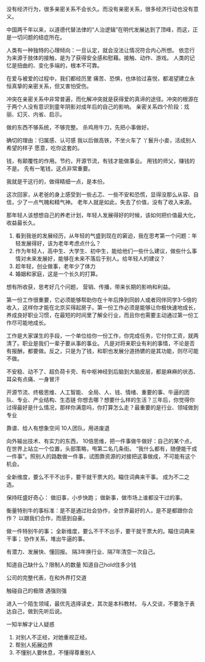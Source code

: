 没有经济行为，很多亲密关系不会长久。而没有亲密关系，很多经济行动也没有意义。

中国两千年以来，以道德代替法律的“人治逻辑”在明代发展达到了顶峰，而这，正是一切问题的结症所在。

人类有一种独特的心理倾向：一旦认定，就会没法让情况符合内心所想。
依恋行为来源于肢体的接触，是为了获得安全感和慰藉。接触、动作、游戏。
人类的记忆是扭曲的、变化多端的，根本不可靠。

在爱与被爱的过程中，我们都经历里 痛苦、恐惧，也体验过喜悦，都渴望建立永恒真挚的亲密关系，但又害怕受伤。

冲突在亲密关系中非常普遍，而化解冲突就是获得爱的真谛的途径。冲突的根源在于两个人没有意识到童年阴影对成年后的自己的影响。
亲密关系四个阶段：炫丽、幻灭、内省、启示。

做的东西不够系统，不够完整。
杀鸡用牛刀，先把小事做好。

确切的理由：归属感、认可感
我以后做高铁，不坐火车了
丫鬟升小妾，活成别人希望的样子
愿意，吃你这套的。

钱，有颠覆性的作用。节约，开源节流，有钱才能做事业。
用钱的师父，赚钱的不是。
先有一笔钱，这点非常重要。


我就是干这行的，做得精细一点，是本份。


这次回家，从老爸的身上感受到一些忐忑、一些不安和恐慌，显得没那么从容、自信，少了一点气魄和精气神。
老年人就是如此，失去了价值，没有了收入来源。

那年轻人该想想自己的养老计划，年轻人发展得好的时候，该如何把价值最大化，收益最长久。

1. 看到我爸的发展经历，从年轻的气盛到现在的窘迫，我在思考第一个问题：年轻发展得好，该为老年考虑点什么？
2. 作为年轻人，高中生、大学生、初中生，能给他们一些什么建议，做些什么事情对未来发展好，能够在未来不落后于别人。给年轻人的建议？
3. 趁年轻，创业做事，老年少了体力
4. 婚姻和家庭，这是一个长久的打算。

想有所收获，思考好几个问题，
营销、传播，带来长期的影响和利益。

第一份工作很重要，它必须能够帮助你在十年后挣到同龄人或者同伴同学3-5倍的收入，这样你才能在北京买得起房子。第一份工作必须是能够让你极快速地成长，养成良好职业习惯，在最短的时间里了解全行业，而且你也需要主动通过第一份工作尽可能地成长。

工作是大家谋生的手段，一个单位给你一份工作，你完成任务，它付你工资，就两清了。职业是我们一辈子要从事的事业。
凡是对将来职业有利的事情，不论是否有报酬，都要做。反之，只是为了钱，和职也发展分道扬镳的是其功能，则尽可能不做。

不安稳、动不了、超负荷卡壳、有中枢神经到后脑到大脑皮层，都是麻麻的状态、耳朵有点痛、一身冒汗

开源节流、终极思维、人工智能、
全局、人、钱、情绪、重要的事、牛逼的团队、专业、产业结构、生态链
你想去哪？想要什么样的生活？三年后，你觉得你过得最好是什么情况，那样你满意吗，你打算怎么走？最重要的是行业、领域做到专业
 


靠谱、给人有想象空间
10人团队，用进废退

向外输出技术、有实力的东西，
10倍思维，把一件事做牛做好：自己的某个点，在世界上站立一个位置，头部策略，甩第二名几条街。
“我什么都有，随便能干成一件事”。照别人的路数做一件事，试图靠资源的对接把这事做成，不可能有这个机会。

全新维度，要么不干不出手，要干就干票大的。瞄住词典来干事。
成为不二之选。

保持旺盛好奇心：
做旧事，小步快跑；
做新事，做市场上谁都没干过的事。

衡量特别牛的事标准：是不是通过社会协作，全世界最好的人，是不是都跟你合作？
以跟我们合作，而感到自豪。

做一件特别牛的事；
全新维度，要么不干不出手，要干就干票大的。瞄住词典来干事；
协作关系，堆出牛逼的事。


有潜力、发展快、懂回报。
隔3年换行业、隔7年清空一次自己。

知道自己缺什么？限制人的数量
知道自己hold住多少钱

公司的完整代表，在和外界打交道 

触碰自己的极限
遇强则强

进入一个陌生领域，最优先选择读史，其次是本科教材。
与人交谈，不要急于表达自己，做到先听后说。

一知半解才让人疑惑

1. 对别人不正经，对她重视正经。
2. 帮别人拓展边界
3. 不懂别人要休息，不懂得尊重别人
